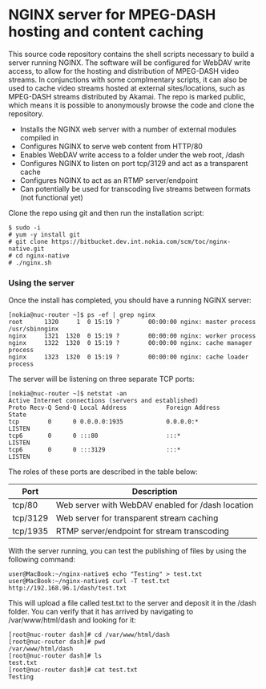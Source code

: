 # NGINX server for MPEG-DASH hosting and content caching

This source code repository contains the shell scripts necessary to build a server running NGINX. The software will be configured for WebDAV write access, to allow for the hosting and distribution of MPEG-DASH video streams. In conjunctions with some complmentary scripts, it can also be used to cache video streams hosted at external sites/locations, such as MPEG-DASH streams distributed by Akamai. The repo is marked public, which means it is possible to anonymously browse the code and clone the repository.

* Installs the NGINX web server with a number of external modules compiled in
* Configures NGINX to serve web content from HTTP/80
* Enables WebDAV write access to a folder under the web root, /dash
* Configures NGINX to listen on port tcp/3129 and act as a transparent cache
* Configures NGINX to act as an RTMP server/endpoint 
* Can potentially be used for transcoding live streams between formats (not functional yet)

Clone the repo using git and then run the installation script:

    $ sudo -i
    # yum -y install git
    # git clone https://bitbucket.dev.int.nokia.com/scm/toc/nginx-native.git
    # cd nginx-native
    # ./nginx.sh

### Using the server

Once the install has completed, you should have a running NGINX server:

    [nokia@nuc-router ~]$ ps -ef | grep nginx
    root      1320     1  0 15:19 ?        00:00:00 nginx: master process /usr/sbinnginx
    nginx     1321  1320  0 15:19 ?        00:00:00 nginx: worker process
    nginx     1322  1320  0 15:19 ?        00:00:00 nginx: cache manager process
    nginx     1323  1320  0 15:19 ?        00:00:00 nginx: cache loader process

The server will be listening on three separate TCP ports:

    [nokia@nuc-router ~]$ netstat -an
    Active Internet connections (servers and established)
    Proto Recv-Q Send-Q Local Address           Foreign Address         State      
    tcp        0      0 0.0.0.0:1935            0.0.0.0:*               LISTEN     
    tcp6       0      0 :::80                   :::*                    LISTEN     
    tcp6       0      0 :::3129                 :::*                    LISTEN     

The roles of these ports are described in the table below:

Port     | Description
---------| -----------
tcp/80	 | Web server with WebDAV enabled for /dash location
tcp/3129 | Web server for transparent stream caching
tcp/1935 | RTMP server/endpoint for stream transcoding

With the server running, you can test the publishing of files by using the following command:

    user@MacBook:~/nginx-native$ echo "Testing" > test.txt
    user@MacBook:~/nginx-native$ curl -T test.txt http://192.168.96.1/dash/test.txt

This will upload a file called test.txt to the server and deposit it in the /dash folder. You can verify that it has arrived by navigating to /var/www/html/dash and looking for it:

    [root@nuc-router dash]# cd /var/www/html/dash
    [root@nuc-router dash]# pwd
    /var/www/html/dash
    [root@nuc-router dash]# ls
    test.txt
    [root@nuc-router dash]# cat test.txt 
    Testing

